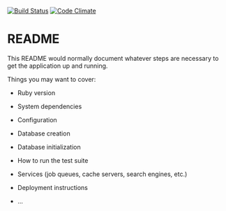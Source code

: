 [![Build Status](https://travis-ci.org/miclip/jeanie-auth.svg?branch=master)](https://travis-ci.org/miclip/jeanie-auth)
[![Code Climate](https://codeclimate.com/github/miclip/jeanie-auth/badges/gpa.svg)](https://codeclimate.com/github/miclip/jeanie-auth)

# README


This README would normally document whatever steps are necessary to get the
application up and running.

Things you may want to cover:

* Ruby version

* System dependencies

* Configuration

* Database creation

* Database initialization

* How to run the test suite

* Services (job queues, cache servers, search engines, etc.)

* Deployment instructions

* ...
